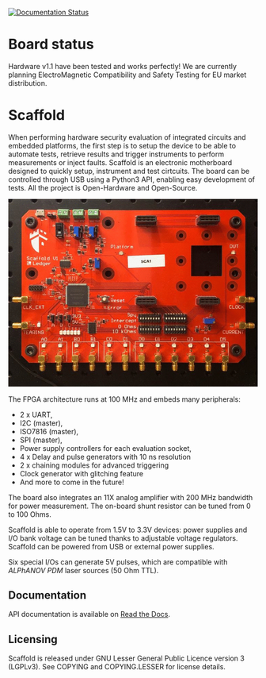 [![Documentation Status](https://readthedocs.org/projects/donjonscaffold/badge/?version=latest)](https://donjonscaffold.readthedocs.io/en/latest/?badge=latest)

# Board status

Hardware v1.1 have been tested and works perfectly! We are currently planning
ElectroMagnetic Compatibility and Safety Testing for EU market distribution.

# Scaffold

When performing hardware security evaluation of integrated circuits and embedded
platforms, the first step is to setup the device to be able to automate tests,
retrieve results and trigger instruments to perform measurements or inject
faults. Scaffold is an electronic motherboard designed to quickly setup,
instrument and test cirtcuits. The board can be controlled through USB using a
Python3 API, enabling easy development of tests. All the project is
Open-Hardware and Open-Source.

![Scaffold board pictures](docs/pictures/board-anim.gif)

The FPGA architecture runs at 100 MHz and embeds many peripherals:

- 2 x UART,
- I2C (master),
- ISO7816 (master),
- SPI (master),
- Power supply controllers for each evaluation socket,
- 4 x Delay and pulse generators with 10 ns resolution
- 2 x chaining modules for advanced triggering
- Clock generator with glitching feature
- And more to come in the future!

The board also integrates an 11X analog amplifier with 200 MHz bandwidth for
power measurement. The on-board shunt resistor can be tuned from 0 to
100 Ohms.

Scaffold is able to operate from 1.5V to 3.3V devices: power supplies and I/O
bank voltage can be tuned thanks to adjustable voltage regulators. Scaffold can
be powered from USB or external power supplies.

Six special I/Os can generate 5V pulses, which are compatible with
*ALPhANOV PDM* laser sources (50 Ohm TTL).

## Documentation

API documentation is available on [Read the Docs](https://donjonscaffold.readthedocs.io).

## Licensing

Scaffold is released under GNU Lesser General Public Licence version 3 (LGPLv3).
See COPYING and COPYING.LESSER for license details.

